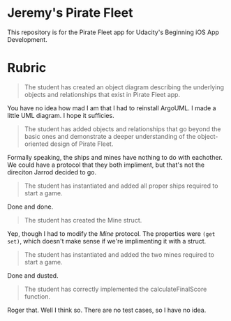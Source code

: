 # Jeremy's Pirate Fleet

This repository is for the Pirate Fleet app for Udacity's Beginning iOS App Development.

# Rubric

> The student has created an object diagram describing the underlying objects and relationships that exist in Pirate Fleet app.

You have no idea how mad I am that I had to reinstall ArgoUML. I made a little UML diagram. I hope it sufficies.

> The student has added objects and relationships that go beyond the basic ones and demonstrate a deeper understanding of the object-oriented design of Pirate Fleet.

Formally speaking, the ships and mines have nothing to do with eachother. We could have a protocol that they both impliment, but that's not the direciton Jarrod decided to go. 

> The student has instantiated and added all proper ships required to start a game.

Done and done.

> The student has created the Mine struct.

Yep, though I had to modify the _Mine_ protocol. The properties were `(get set)`, which doesn't make sense if we're implimenting it with a struct.

> The student has instantiated and added the two mines required to start a game.

Done and dusted.

> The student has correctly implemented the calculateFinalScore function.

Roger that. Well I think so. There are no test cases, so I have no idea.